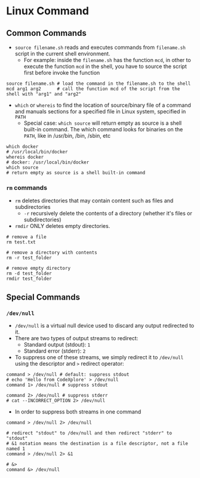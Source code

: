 # Linux Command

## Common Commands

- `source filename.sh` reads and executes commands from `filename.sh` script in the current shell environment.
  - For example: inside the `filename.sh` has the function `mcd`, in other to execute the function `mcd` in the shell, you have to source the script first before invoke the function

```shel
source filename.sh # load the command in the filename.sh to the shell
mcd arg1 arg2      # call the function mcd of the script from the shell with "arg1" and "arg2"
```

- `which` or `whereis` to find the location of source/binary file of a command and manuals sections for a specified file in Linux system, specified in `PATH`
  - Special case: `which source` will return empty as source is a shell built-in command. The which command looks for binaries on the `PATH`, like in /usr/bin, /bin, /sbin, etc

```shell
which docker
# /usr/local/bin/docker
whereis docker
# docker: /usr/local/bin/docker
which source
# return empty as source is a shell built-in command
```

### `rm` commands

- `rm` deletes directories that may contain content such as files and subdirectories
  - `-r` recursively delete the contents of a directory (whether it's files or subdirectories)
- `rmdir` ONLY deletes empty directories.

```shell
# remove a file
rm test.txt

# remove a directory with contents
rm -r test_folder

# remove empty directory
rm -d test_folder
rmdir test_folder
```

## Special Commands

### `/dev/null`

- `/dev/null` is a virtual null device used to discard any output redirected to it.
- There are two types of output streams to redirect:
  - Standard output (stdout): `1`
  - Standard error (stderr): `2`
- To suppress one of these streams, we simply redirect it to `/dev/null` using the descriptor and `>` redirect operator:

```shell
command > /dev/null # default: suppress stdout
# echo 'Hello from CodeXplore' > /dev/null
command 1> /dev/null # suppress stdout

command 2> /dev/null # suppress stderr
# cat --INCORRECT_OPTION 2> /dev/null
```

- In order to suppress both streams in one command

```shell
command > /dev/null 2> /dev/null

# redirect "stdout" to /dev/null and then redirect "stderr" to "stdout"
# &1 notation means the destination is a file descriptor, not a file named 1
command > /dev/null 2> &1

# &>
command &> /dev/null
```
